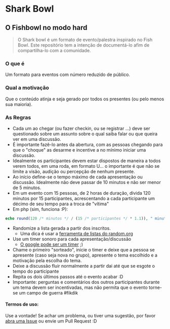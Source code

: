 Shark Bowl
===

O Fishbowl no modo hard
---

> O Shark bowl é um formato de evento/palestra inspirado no Fish Bowl. 
> Este repositório tem a intenção de documentá-lo afim de compartilha-lo com a comunidade.

### O que é
Um formato para eventos com número reduzido de público.

### Qual a motivação
Que o conteúdo atinja e seja gerado por todos os presentes (ou pelo menos sua maioria). 

### As Regras
* Cada um ao chegar (ou fazer checkin, ou se registrar ...) deve ser questionado sobre um assunto sobre o qual saiba falar ou que queira ver em uma discussão. 
 * É importante fazê-lo antes da abertura, com as pessoas chegando para que o "choque" as desarme e incentive a no mínimo iniciar uma discussão.
* Idealmente os participantes devem estar dispostos de maneira a todos verem todos, em uma roda, em formato U... o importante é que não se limite a visão, audição ou percepção de nenhum presente.
* Ao início define-se o tempo máximo de cada apresentação ou discussão. Idealmente não deve passar de 10 minutos e não ser menor de 5 minutos.
 *  Em um evento com 15 pessoas, de 2 horas de duração, divida 120 minutos por 15 participantes, acrescentando a cada participante um décimo de seu tempo para a troca de "vítima"
 *  Em php (sim, funciona :P):
```php
echo round(120 /* minutos */ / (15 /* participantes */ * 1.1)), " minutos para cada vítima";
``` 
* Randomize a lista gerada a partir dos inscritos. 
  * Uma dica é usar a [ferramenta de listas do random.org](http://www.random.org/lists/)
* Use um timer sonoro para cada apresentação/discussão
  * [O google pode ser um timer](https://www.google.com.br/?x=#safe=on&q=7+minute+timer) ;)
* Chame o primeiro "sorteado", inicie o timer e deixe que a pessoa se apresente (caso seja nova no grupo), apresente o tema escolhido e a motivação pela escolha do tema.
* Deixe a discussão fluir normalmente a partir dai até que se esgote o tempo do participante
* Repita os dois últimos passos até o evento acabar :D
* Importante: perguntas e comentários dos outros participantes durante um tema devem ser incentivadas, mas não permita que o evento torne-se um campo de guerra #fikdik
 

#### Termos de uso:
Use a vontade! 
Se achar um problema, ou tiver uma sugestão, por favor [abra uma Issue](duodraco/shark-bowl/issues/new) ou envie um Pull Request :D
